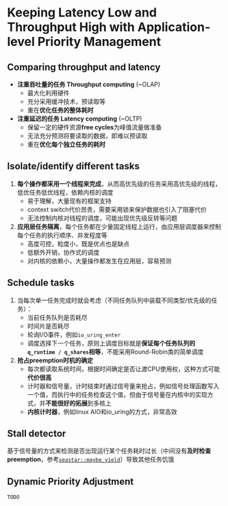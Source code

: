 # Keeping Latency Low and Throughput High with Application-level Priority Management

## Comparing throughput and latency

- **注重吞吐量的任务 Throughput computing** (~OLAP)
  - 最大化利用硬件
  - 充分采用缓冲技术，预读取等
  - 重在**优化任务的整体耗时**
- **注重延迟的任务 Latency computing** (~OLTP)
  - 保留一定的硬件资源**free cycles**为峰值流量做准备
  - 无法充分预测将要读取的数据，即难以预读取
  - 重在**优化每个独立任务的耗时**

## Isolate/identify different tasks

1. **每个操作都采用一个线程来完成**，从而高优先级的任务采用高优先级的线程，低优任务低优线程，依赖内核的调度
   - 易于理解，大量现有的框架支持
   - context switch代价昂贵，需要采用锁来保护数据也引入了阻塞代价
   - 无法控制内核对线程的调度，可能出现优先级反转等问题
2. **应用层任务隔离**，每个任务都在少量固定线程上运行，由应用层调度器来控制每个任务的执行顺序、并发程度等
   - 高度可控，粒度小，既是优点也是缺点
   - 低额外开销，协作式的调度
   - 对内核的依赖小，大量操作都发生在应用层，容易预测

## Schedule tasks

1. 当每次单一任务完成时就会考虑（不同任务队列中装载不同类型/优先级的任务）：
   - 当前任务队列是否耗尽
   - 时间片是否耗尽
   - 轮询I/O事件，例如`io_uring_enter`
   - 调度选择下一个任务，原则上调度目标就是**保证每个任务队列的`q_runtime / q_shares`相等**，不能采用Round-Robin类的简单调度
2. **抢占preemption时机的确定**
   - 每次都读取系统时间，根据时间确定是否让渡CPU使用权，这种方式可能**代价很高**
   - 计时器和信号量，计时结束时通过信号量来抢占，例如信号处理函数写入一个值，而执行中的任务检查这个值，但由于信号量在内核中的实现方式，并**不能很好的拓展**到多核上
   - **内核计时器**，例如linux AIO和io_uring的方式，非常高效

## Stall detector

基于信号量的方式来检测是否出现运行某个任务耗时过长（中间没有**及时检查preemption**，参考[`seastar::maybe_yield`](https://github.com/JasonYuchen/notes/blob/master/seastar/Coroutines.md#maybe_yield)）导致其他任务饥饿

## Dynamic Priority Adjustment

`TODO`
